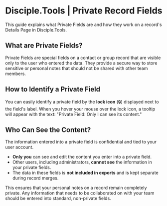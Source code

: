 # Disciple.Tools | Private Record Fields

This guide explains what Private Fields are and how they work on a record's Details Page in Disciple.Tools.

## What are Private Fields?

Private Fields are special fields on a contact or group record that are visible only to the user who entered the data. They provide a secure way to store sensitive or personal notes that should not be shared with other team members.

## How to Identify a Private Field

You can easily identify a private field by the **lock icon** (🔒) displayed next to the field's label. When you hover your mouse over the lock icon, a tooltip will appear with the text: "Private Field: Only I can see its content."

## Who Can See the Content?

The information entered into a private field is confidential and tied to your user account. 

- **Only you** can see and edit the content you enter into a private field.
- Other users, including administrators, **cannot see** the information in your private fields.
- The data in these fields is **not included in exports** and is kept separate during record merges.

This ensures that your personal notes on a record remain completely private. Any information that needs to be collaborated on with your team should be entered into standard, non-private fields. 
